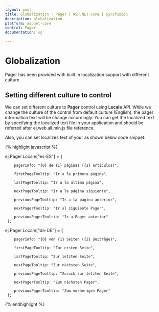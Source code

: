 ```yaml
---
layout: post
title: Globalization | Pager | ASP.NET Core | Syncfusion
description: globalization
platform: aspnet-core
control: Pager
documentation: ug

---
```


# Globalization

Pager has been provided with built in localization support with different culture.

## Setting different culture to control

We can set different culture to **Pager** control using **Locale** API. While we change the culture of the control from default culture (English), the pager information text will be change accordingly. You can get the localized text by specifying the localized text file in your application and should be referred after ej.web.all.min.js file reference.

<script src="http://cdn.syncfusion.com/{{ site.releaseversion }}/js/l10n/ej.localetexts.es-ES.min.js"></script>

Also, you can set localizes text of your as shown below code snippet.

{% highlight javascript %}

ej.Pager.Locale["es-ES"] = {

        pagerInfo: "{0} de {1} páginas ({2} artículos)",

        firstPageTooltip: "Ir a la primera página",

        lastPageTooltip: "Ir a la última página",

        nextPageTooltip: "Ir a la página siguiente",

        previousPageTooltip: "Ir a la página anterior",

        nextPagerTooltip: "Ir al siguiente Pager",

        previousPagerTooltip: "Ir a Pager anterior"
     };

ej.Pager.Locale["de-DE"] = {

        pagerInfo: "{0} von {1} Seiten ({2} Beiträge)",

        firstPageTooltip: "Zur ersten Seite",

        lastPageTooltip: "Zur letzten Seite",

        nextPageTooltip: "Zur nächsten Seite",

        previousPageTooltip: "Zurück zur letzten Seite",

        nextPagerTooltip: "Zum nächsten Pager",

        previousPagerTooltip: "Zum vorherigen Pager"
     };

{% endhighlight %}



